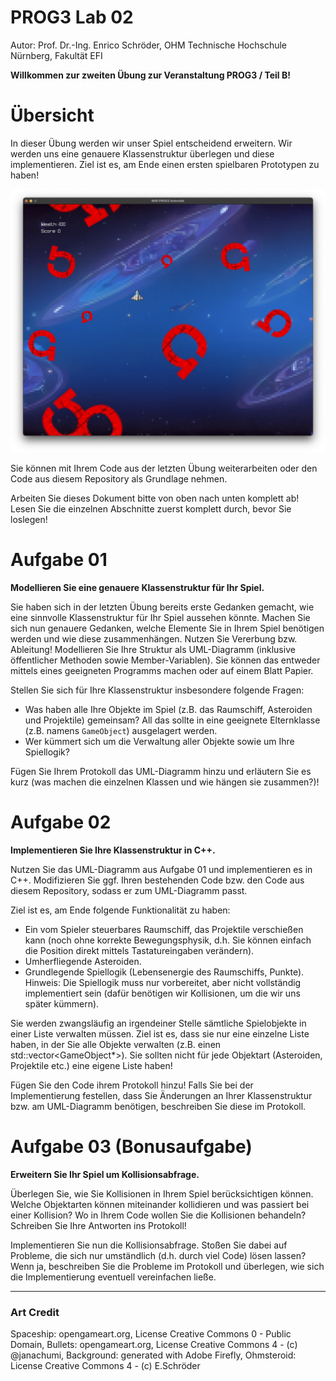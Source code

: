 # PROG3 Lab 02

Autor: Prof. Dr.-Ing. Enrico Schröder, OHM Technische Hochschule Nürnberg, Fakultät EFI

**Willkommen zur zweiten Übung zur Veranstaltung PROG3 / Teil B!**

# Übersicht

In dieser Übung werden wir unser Spiel entscheidend erweitern. Wir werden uns eine genauere Klassenstruktur überlegen
und diese implementieren. Ziel ist es, am Ende einen ersten spielbaren Prototypen zu haben!

![](screenshots/screenshot_asteroids.png)

Sie können mit Ihrem Code aus der letzten Übung weiterarbeiten oder den Code aus diesem Repository als Grundlage nehmen.

Arbeiten Sie dieses Dokument bitte von oben nach unten komplett ab! Lesen Sie die einzelnen Abschnitte zuerst komplett
durch, bevor Sie loslegen!

# Aufgabe 01

**Modellieren Sie eine genauere Klassenstruktur für Ihr Spiel.**

Sie haben sich in der letzten Übung bereits erste Gedanken gemacht, wie eine sinnvolle Klassenstruktur für Ihr Spiel
aussehen könnte. Machen Sie sich nun genauere Gedanken, welche Elemente Sie in Ihrem Spiel benötigen werden und wie
diese zusammenhängen. Nutzen Sie Vererbung bzw. Ableitung! Modellieren Sie Ihre Struktur als UML-Diagramm (inklusive
öffentlicher Methoden sowie Member-Variablen). Sie können das entweder mittels eines geeigneten Programms machen oder
auf einem Blatt Papier.

Stellen Sie sich für Ihre Klassenstruktur insbesondere folgende Fragen:

- Was haben alle Ihre Objekte im Spiel (z.B. das Raumschiff, Asteroiden und Projektile) gemeinsam? All das sollte in
  eine geeignete Elternklasse (z.B. namens `GameObject`) ausgelagert werden.
- Wer kümmert sich um die Verwaltung aller Objekte sowie um Ihre Spiellogik?

Fügen Sie Ihrem Protokoll das UML-Diagramm hinzu und erläutern Sie es kurz (was machen die einzelnen Klassen und wie
hängen sie zusammen?)!

# Aufgabe 02

**Implementieren Sie Ihre Klassenstruktur in C++.**

Nutzen Sie das UML-Diagramm aus Aufgabe 01 und implementieren es in C++. Modifizieren Sie ggf. Ihren bestehenden Code
bzw. den Code aus diesem Repository, sodass er zum UML-Diagramm passt.

Ziel ist es, am Ende folgende Funktionalität zu haben:

- Ein vom Spieler steuerbares Raumschiff, das Projektile verschießen kann (noch ohne korrekte Bewegungsphysik, d.h. Sie
  können einfach die Position direkt mittels Tastatureingaben verändern).
- Umherfliegende Asteroiden.
- Grundlegende Spiellogik (Lebensenergie des Raumschiffs, Punkte). Hinweis: Die Spiellogik muss nur vorbereitet, aber
  nicht vollständig implementiert sein (dafür benötigen wir Kollisionen, um die wir uns später kümmern).

Sie werden zwangsläufig an irgendeiner Stelle sämtliche Spielobjekte in einer Liste verwalten müssen. Ziel ist es, dass
sie nur eine einzelne Liste haben, in der Sie alle Objekte verwalten (z.B. einen std::vector<GameObject*>). Sie sollten
nicht für jede Objektart (Asteroiden, Projektile etc.) eine eigene Liste haben!

Fügen Sie den Code ihrem Protokoll hinzu! Falls Sie bei der Implementierung festellen, dass Sie Änderungen an Ihrer
Klassenstruktur bzw. am UML-Diagramm benötigen, beschreiben Sie diese im Protokoll.

# Aufgabe 03 (Bonusaufgabe)

**Erweitern Sie Ihr Spiel um Kollisionsabfrage.**

Überlegen Sie, wie Sie Kollisionen in Ihrem Spiel berücksichtigen können. Welche Objektarten können miteinander
kollidieren und was passiert bei einer Kollision? Wo in Ihrem Code wollen Sie die Kollisionen behandeln? Schreiben Sie
Ihre Antworten ins Protokoll!

Implementieren Sie nun die Kollisionsabfrage. Stoßen Sie dabei auf Probleme, die sich nur umständlich (d.h. durch viel
Code) lösen lassen? Wenn ja, beschreiben Sie die Probleme im Protokoll und überlegen, wie sich die Implementierung
eventuell vereinfachen ließe.

--------------

### Art Credit

Spaceship: opengameart.org, License Creative Commons 0 - Public Domain,
Bullets: opengameart.org, License Creative Commons 4 - (c) @janachumi,
Background: generated with Adobe Firefly,
Ohmsteroid: License Creative Commons 4 - (c) E.Schröder